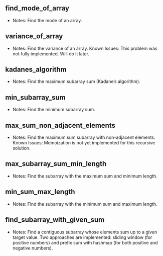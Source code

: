 ## find_mode_of_array
- Notes: Find the mode of an array.

## variance_of_array
- Notes: Find the variance of an array. Known Issues: This problem was not fully implemented. Will do it later.

## kadanes_algorithm
- Notes: Find the maximum subarray sum (Kadane’s algorithm).

## min_subarray_sum
- Notes: Find the minimum subarray sum.

## max_sum_non_adjacent_elements
- Notes: Find the maximum sum subarray with non-adjacent elements. Known Issues: Memoization is not yet implemented for this recursive solution.

## max_subarray_sum_min_length
- Notes: Find the subarray with the maximum sum and minimum length.

## min_sum_max_length
- Notes: Find the subarray with the minimum sum and maximum length.

## find_subarray_with_given_sum
- Notes: Find a contiguous subarray whose elements sum up to a given target value. Two approaches are implemented: sliding window (for positive numbers) and prefix sum with hashmap (for both positive and negative numbers).
